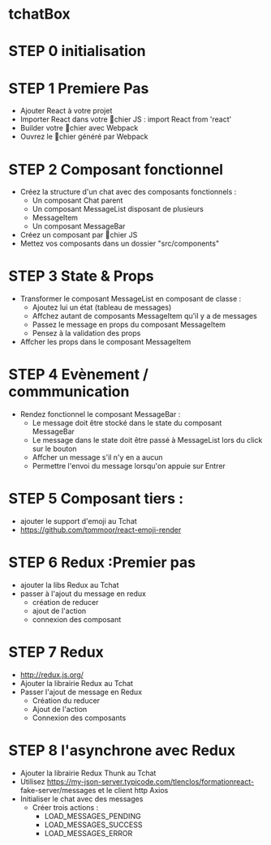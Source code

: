 # tchatBox
 

# STEP 0  initialisation

# STEP 1 Premiere Pas
- Ajouter React à votre projet 
- Importer React dans votre 􀁾chier JS : import React from 'react'
- Builder votre 􀁾chier avec Webpack
- Ouvrez le 􀁾chier généré par Webpack


# STEP 2 Composant fonctionnel
- Créez la structure d'un chat avec des composants fonctionnels :
    - Un composant Chat parent
    - Un composant MessageList disposant de plusieurs
    - MessageItem
    - Un composant MessageBar
- Créez un composant par 􀁾chier JS
- Mettez vos composants dans un dossier "src/components"


# STEP 3 State & Props
- Transformer le composant MessageList en composant de classe :
    - Ajoutez lui un état (tableau de messages)
    - Affchez autant de composants MessageItem qu'il y a de messages
    - Passez le message en props du composant MessageItem
    - Pensez à la validation des props
- Affcher les props dans le composant MessageItem

# STEP 4  Evènement / commmunication
- Rendez fonctionnel le composant MessageBar :
    - Le message doit être stocké dans le state du composant MessageBar
    - Le message dans le state doit être passé à MessageList lors du click sur le bouton
    - Affcher un message s'il n'y en a aucun
    - Permettre l'envoi du message lorsqu'on appuie sur Entrer

# STEP 5 Composant tiers : 
- ajouter le support d'emoji au Tchat
- https://github.com/tommoor/react-emoji-render 

# STEP 6 Redux :Premier pas
- ajouter la libs Redux au Tchat
- passer à l'ajout du message en redux
    - création de reducer
    - ajout de l'action
    - connexion des composant

 # STEP 7  Redux
-   http://redux.js.org/
-   Ajouter la librairie Redux au Tchat
-   Passer l'ajout de message en Redux
    - Création du reducer
    - Ajout de l'action
    - Connexion des composants


# STEP 8 l'asynchrone avec Redux
-   Ajouter la librairie Redux Thunk au Tchat
-   Utilisez https://my-json-server.typicode.com/tlenclos/formationreact-
fake-server/messages et le client http Axios
-   Initialiser le chat avec des messages
    - Créer trois actions :
        - LOAD_MESSAGES_PENDING
        - LOAD_MESSAGES_SUCCESS
        - LOAD_MESSAGES_ERROR